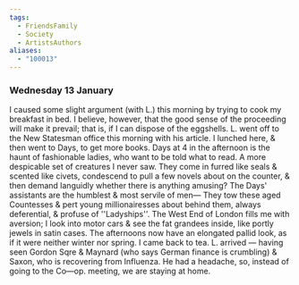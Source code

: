 ```yaml
---
tags:
  - FriendsFamily
  - Society
  - ArtistsAuthors
aliases:
  - "100013"
---
```

### Wednesday 13 January

I caused some slight argument (with L.) this morning by trying to cook my breakfast in bed. I believe, however, that the good sense of the proceeding will make it prevail; that is, if I can dispose of the eggshells. L. went off to the New Statesman office this morning with his article. I lunched here, & then went to Days, to get more books. Days at 4 in the afternoon is the haunt of fashionable ladies, who want to be told what to read. A more despicable set of creatures I never saw. They come in furred like seals & scented like civets, condescend to pull a few novels about on the counter, & then demand languidly whether there is anything amusing? The Days' assistants are the humblest & most servile of men— They tow these aged Countesses & pert young millionairesses about behind them, always deferential, & profuse of ''Ladyships''. The West End of London fills me with aversion; I look into motor cars & see the fat grandees inside, like portly jewels in satin cases. The afternoons now have an elongated pallid look, as if it were neither winter nor spring. I came back to tea. L. arrived — having seen Gordon Sqre & Maynard (who says German finance is crumbling) & Saxon, who is recovering from Influenza. He had a headache, so, instead of going to the Co—op. meeting, we are staying at home.